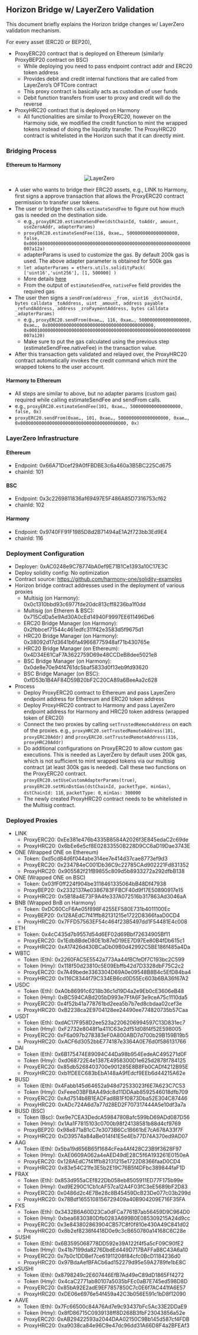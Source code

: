 ## Horizon Bridge w/ LayerZero Validation
This document briefly explains the Horizon bridge changes w/ LayerZero validation mechanism.

For every asset (ERC20 or BEP20), 
* ProxyERC20 contract that is deployed on Ethereum (similarly ProxyBEP20 contract on BSC)
  * While deploying you need to pass endpoint contract addr and ERC20 token address
  * Provides debit and credit internal functions that are called from LayerZero’s OFTCore contract
  * This proxy contract is basically acts as custodian of user funds
  * Debit function transfers from user to proxy and credit will do the reverse
* ProxyHRC20 contract that is deployed on Harmony 
  * All functionalities are similar to ProxyERC20, however on the Harmony side, we modified the credit function to mint the wrapped tokens instead of doing the liquidity transfer. The ProxyHRC20 contract is whitelisted in the Horizon such that it can directly mint.

### Bridging Process

#### Ethereum to Harmony 

<div align="center">
    <img alt="LayerZero" src="l0-bridge.jpg"/>
</div>

* A user who wants to bridge their ERC20 assets, e.g., LINK to Harmony, first signs a approve transaction that allows the ProxyERC20 contract permission to transfer user tokens.
* The user or bridge then calls `estimateSendFee` to figure out how much gas is needed on the destination side.
  * e.g., `proxyERC20.estimateSendFee(dstChainId, toAddr, amount, useZeroAddr, adapterParams)`
  * `proxyERC20.estimateSendFee(116, 0xae…, 5000000000000000000, false, 0x0001000000000000000000000000000000000000000000000000000000000007a12a)`
  * adapterParams is used to customize the gas. By default 200k gas is used. The above adapter parameter is obtained for 500k gas
  * `
let adapterParams = ethers.utils.solidityPack(
['uint16','uint256'],
[1, 500000]
)
  `
  * More details [here](https://layerzero.gitbook.io/docs/guides/advanced/relayer-adapter-parameters)
  * From the output of `estimateSendFee`, `nativeFee` field provides the required gas
* The user then signs a `sendFrom(address _from, uint16 _dstChainId, bytes calldata _toAddress, uint _amount, address payable _refundAddress, address _zroPaymentAddress, bytes calldata _adapterParams)`
  * e.g., `proxyERC20.sendFrom(0xae…, 116, 0xae…, 5000000000000000000, 0xae…, 0x0000000000000000000000000000000000000000, 0x0001000000000000000000000000000000000000000000000000000000000007a120)`
  * Make sure to put the gas calculated using the previous step (estimateSendFree.nativeFee) in the transaction value.
* After this transaction gets validated and relayed over, the ProxyHRC20 contract automatically invokes the credit command which mint the wrapped tokens to the user account.

#### Harmony to Ethereum
* All steps are similar to above, but no adapter params (custom gas) required while calling estimateSendFee and sendFrom calls.
* e.g., `proxyERC20.estimateSendFee(101, 0xae…, 5000000000000000000, false, 0x)`
* `proxyERC20.sendFrom(0xae…, 101, 0xae…, 5000000000000000000, 0xae…, 0x0000000000000000000000000000000000000000, 0x)`

### LayerZero Infrastructure
#### Ethereum
* Endpoint: 0x66A71Dcef29A0fFBDBE3c6a460a3B5BC225Cd675
* chainId: 101

#### BSC
* Endpoint: 0x3c2269811836af69497E5F486A85D7316753cf62
* chainId: 102

#### Harmony
* Endpoint: 0x9740FF91F1985D8d2B71494aE1A2f723bb3Ed9E4
* chainId: 116

### Deployment Configuration
* Deployer: 0xAC0248e9C78774bA0ef9E71B1Ce1393a10C17E3C
* Deploy solidity config: No optimization
* Contract source: https://github.com/harmony-one/solidity-examples
* Horizon bridge contract addresses used in the deployment of various proxies
  * Multisig (on Harmony): 0x0c1310bbd93c6977fde20dc813cff8236ba1f0dd
  * Multisig (on Etherem & BSC): 0x715CdDa5e9Ad30A0cEd14940F9997EE611496De6
  * ERC20 Bridge Manager (on Harmony): 0x2fbbcef71544c461edfc311f42e3583d5f9675d1
  * HRC20 Bridge Manager (on Harmony): 0x38092d17d3641b6fa49668775948af71b430765e
  * HRC20 Bridge Manager (on Ethereum): 0x4D34E61CaF7A3622759D69e48CCDeB8dee5021e8
  * BSC Bridge Manager (on Harmony): 0x0de8e70e94f4761dc5baf5833d0f13eb9fd93620
  * BSC Bridge Manager (on BSC): 0xfD53b1B4AF84D59B20bF2C20CA89a6BeeAa2c628
* Process
  * Deploy ProxyERC20 contract to Ethereum and pass LayerZero endpoint address for Ethereum and ERC20 token address
  * Deploy ProxyHRC20 contract to Harmony and pass LayerZero endpoint address for Harmony and HRC20 token address (wrapped token of ERC20)
  * Connect the two proxies by calling `setTrustedRemoteAddress` on each of the proxies. e.g., `proxyHRC20.setTrustedRemoteAddress(101, proxyERC20Addr)` and `proxyERC20.setTrustedRemoteAddress(116, proxyHRC20Addr)`
  * Do additional configurations on ProxyERC20 to allow custom gas executions. This is needed as LayerZero by default uses 200k gas, which is not sufficient to mint wrapped tokens via our multisig contract (at least 300k gas is needed). Call these two functions on the ProxyERC20 contract. `proxyERC20.setUseCustomAdapterParams(true)`, `proxyERC20.setMinDstGas(dstChainId, packetType, minGas)`, `dstChainId: 116`, `packetType: 0`, `minGas: 300000`
  * The newly created ProxyHRC20 contract needs to be whitelisted in the Multisig contract.

### Deployed Proxies
* LINK
  * ProxyERC20: 0xEe381e476b4335B8584A2026f3E845edaC2c69de
  * ProxyHRC20: 0x6bEe6e5cf8E02833550B228D9CC6aD19Dae3743E
* ONE (Wrapped ONE on Ethereum)
  * Token: 0xd5cd84d6f044abe314ee7e414d37cae8773ef9d3
  * ProxyERC20: 0x234784eC001Db36C9c22785CAd902221Fd831352
  * ProxyHRC20: 0x905582f21fB9855c809d5b8933272a292dfbB138
* ONE (Wrapped ONE on BSC)
  * Token: 0x03fF0ff224f904be3118461335064bB48Df47938
  * ProxyBEP20: 0x2332137Ae0386783FFBCF40d9f17E50890917e15
  * ProxyHRC20: 0x5B18a4E73F9A4fe337A072516b317863Ad3046aA
* BNB (Wrapped BnB on Harmony)
  * Token: 0xDC60CcF6Ae05f898F4255EF580E731b4011100Ec
  * ProxyBEP20: 0x128AEdC7f41ffb82131215e1722D8366faaD0CD4
  * ProxyHRC20: 0x7FFD57563EF54c464f23B5497dd1F54481E4c008
* ETH
  * Token: 0x4cC435d7b9557d54d6EF02d69Bbf72634905Bf11
  * ProxyERC20: 0x1Edb8BdeD80E1b87eD19EE7D97Ee80B4fDb615c1
  * ProxyHRC20: 0xA17426d430BCaDb09B0d42992C5BE186f485a4Da
* WBTC
  * Token (Eth): 0x2260FAC5E5542a773Aa44fBCfeDf7C193bc2C599
  * Token (Hmy): 0x118f50d23810c5E09Ebffb42d7D3328dbF75C2c2
  * ProxyERC20: 0x7A49bede3363304D69A0e09548B8B4c5EfD84ba4
  * ProxyHRC20: 0x116C8344f79C334EB6cd0D55Ec603b6BA36f67A2
* USDC
  * Token (Eth): 0xA0b86991c6218b36c1d19D4a2e9Eb0cE3606eB48
  * Token (Hmy): 0xBC594CABd205bD993e7FfA6F3e9ceA75c1110da5
  * ProxyERC20: 0x4f52b41a778761bd2eea5b7b7ed8cbdaa02cef3e
  * ProxyHRC20: 0xB2238ca2E9704128ee24490ee774820735b57Caa
* USDT
  * Token (Eth): 0xdAC17F958D2ee523a2206206994597C13D831ec7
  * Token (Hmy): 0xF2732e8048f1a411C63e2df51d08f4f52E598005
  * ProxyERC20: 0xF6a097b278383eF0A800ABD7d700b29B159B19b5
  * ProxyHRC20: 0xACF6d3052bbE774187e3364A0E76d0f586131766
* DAI
  * Token (Eth): 0x6B175474E89094C44Da98b954EedeAC495271d0F
  * Token (Hmy): 0xd068722E4e1387E4958300D1e625d2878f784125
  * ProxyERC20: 0x85db5268403700e901285E8B8Fb0CADf4212B95E
  * ProxyHRC20: 0xb1fDEEC683bEbA148aA9fEdcf9EEb6d44215A62e
* BUSD
  * Token (Eth): 0x4Fabb145d64652a948d72533023f6E7A623C7C53
  * Token (Hmy): 0xFeee03BFBAA49dc8d11DDAab8592546018dfb709
  * ProxyERC20: 0xAd7514b8B1EADFad8B1Ff0873Dba52E304C87446
  * ProxyHRC20: 0xADc724A6d7a77d28ED2F707317444A5e10df3a7a
* BUSD (BSC)
  * Token (Bsc): 0xe9e7CEA3DedcA5984780Bafc599bD69ADd087D56
  * Token (Hmy): 0x1Aa1F7815103c0700b98f24138581b88d4cf9769
  * ProxyBEP20: 0x98e871aB1cC7e3073B6Cc1B661bE7cA678A33f7F
  * ProxyHRC20: 0xD39574a84aBe014f41E5e4Eb77D74A370ed9AD07
* AAG
  * Token (Eth): 0x5ba19d656B65f1684cFea4Af428C23B9f3628F97
  * Token (Hmy): 0xAE0609A062a4eAED49dE28C5f6A193261E0150eA
  * ProxyERC20: 0x128AEdC7f41ffb82131215e1722D8366faaD0CD4
  * ProxyHRC20: 0x83e54C21fe3E5b2E19C76B5f4DFbc389844faF1D
* FRAX
  * Token (Eth): 0x853d955aCEf822Db058eb8505911ED77F175b99e
  * Token (Hmy): 0xd9E290C1Cb1cAF57ca12A4F03fC3eE5689bF2D83
  * ProxyERC20: 0x0486d2c4E7Be28c8B45459DcB23De077c03b299d
  * ProxyHRC20: 0x78Bdf1655108156729409a40B904209E716F35FA
* FXS
  * Token (Eth): 0x3432B6A60D23Ca0dFCa7761B7ab56459D9C964D0
  * Token (Hmy): 0xbea6830380Dfb0283A699B0E085309215A24d9cc
  * ProxyERC20: 0x3e843802863904CB57C8f0f810e430A49C841d02
  * ProxyHRC20: 0x8b2ef8236f4418D0e9c3cB650780a14168C6C28e
* SUSHI
  * Token (Eth): 0x6B3595068778DD592e39A122f4f5a5cF09C90fE2
  * Token (Hmy): 0x41b7199da8276DbdEd449D717BAFFaB8C43A6a10
  * ProxyERC20: 0x7b0c1DDBef7ce61911208f84cfc0BcD1184236d0
  * ProxyHRC20: 0x97BdaAefBFACb6ad152279d95e59A2789fe1bE8C
* xSUSHI
  * Token (Eth): 0x8798249c2E607446EfB7Ad49eC89dD1865Ff4272
  * Token (Hmy): 0x4caC2771ab80107a5035bFEc0aB7E745ed598D8D
  * ProxyERC20: 0x85bA92E2adE9EF7857850C7c0E6f7AC441fA6E57
  * ProxyHRC20: 0xDE06e6976e54f459a42C3b056E591c1bD8f12090
* AAVE
  * Token (Eth): 0x7Fc66500c84A76Ad7e9c93437bFc5Ac33E2DDaE9
  * Token (Hmy): 0x8fD86715C0939138ff8D268B3fbF23043856a52e
  * ProxyERC20: 0xAB29422593a2044DAA02150C9Bb145d587cf4FDB
  * ProxyHRC20: 0xa9038ca84e96C9e47dc96dd31A66D8F4a2BFEAf3

















